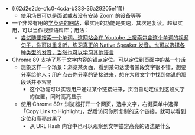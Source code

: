 - ((62d2e2de-c1c0-4cda-b338-36a29205e111))
	- 使用场景可以是面试或者没有安装 Zoom 的设备等等
- 一个非常有用的[学英语的网站](https://youglish.com)，最实用的功能是变速，其次是复读。超级实用，可以当作视频语料库；用法：
	- [尝试随便搜索一个单词，这网站会在 Youtube 上搜索包含这个单词的视频句子，你可以重复听，练习真正的 Native Speaker 发音。也可以选择各种类型的发音，当然也可以学习其他语言](https://twitter.com/decohack/status/1535797156237283329)
- Chrome 89 支持了基于文字内容的锚点定位。可以定位到页面中的某一句话
	- 想象这样一个场景：浏览某页面，看到某句话或者某段文字很不错，想要分享给他人；用户点击你分享的链接进来，想在大段文字中找到你说的那段话并不容易
		- 这个功能可以实现用户通过某个链接进来，页面自动定位到这段文字的位置，同时高亮显示
	- 使用 Chrome 89+ 浏览器打开一个网页，选中文字，右键菜单中选择「Copy Link to Highlight」，然后访问你所复制的这个链接，就可以看到定位和高亮效果了
		- 从 URL Hash 内容中也可以观察到文字锚定高亮的语法是什么